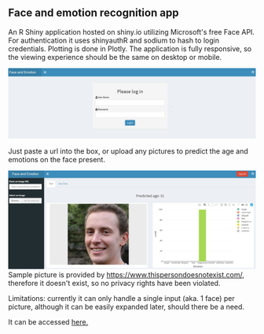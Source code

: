 ## Face and emotion recognition app

An R Shiny application hosted on shiny.io utilizing Microsoft's free Face API. For authentication it uses shinyauthR and sodium to hash to login credentials. Plotting is done in Plotly. The application is fully responsive, so the viewing experience should be the same on desktop or mobile.

![Authentication](/cred_sample.JPG)

Just paste a url into the box, or upload any pictures to predict the age and emotions on the face present. 

![Sample usage](/sample.JPG)
Sample picture is provided by https://www.thispersondoesnotexist.com/, therefore it doesn't exist, so no privacy rights have been violated.

Limitations: currently it can only handle a single input (aka. 1 face) per picture, although it can be easily expanded later, should there be a need.

It can be accessed [here.](https://zsoltnyiri.shinyapps.io/Face_app/)
